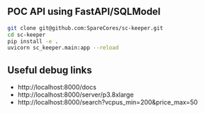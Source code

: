 ## POC API using FastAPI/SQLModel

```bash
git clone git@github.com:SpareCores/sc-keeper.git
cd sc-keeper
pip install -e .
uvicorn sc_keeper.main:app --reload
```

## Useful debug links

- http://localhost:8000/docs
- http://localhost:8000/server/p3.8xlarge
- http://localhost:8000/search?vcpus_min=200&price_max=50
